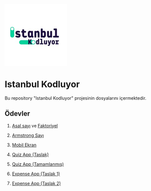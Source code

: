 ![Istanbul Kodluyor Resim](/assets/images/istanbulKodluyor.jpeg)

# Istanbul Kodluyor

Bu repository "Istanbul Kodluyor" projesinin dosyalarını içermektedir.

## Ödevler

1. [Asal sayı](https://github.com/umutatakul/IstanbulKodluyor/blob/main/Workshops/HW%231/asal.dart) ve [Faktoriyel](https://github.com/umutatakul/IstanbulKodluyor/blob/main/Workshops/HW%231/faktoriyel.dart)

2. [Armstrong Sayı](https://github.com/umutatakul/IstanbulKodluyor/blob/main/Workshops/HW%232/armstrongSayi.dart)

3. [Mobil Ekran](https://github.com/umutatakul/IstanbulKodluyor/tree/main/Workshops/HW%233/introapp)

4. [Quiz App (Taslak)](https://github.com/umutatakul/IstanbulKodluyor/tree/main/Workshops/HW%234/quiz_app)

5. [Quiz App (Tamamlanmış)](https://github.com/umutatakul/IstanbulKodluyor/tree/main/Workshops/HW5/quiz_app)

6. [Expense App (Taslak 1)](https://github.com/umutatakul/IstanbulKodluyor/tree/main/Workshops/HW6/expense_app)

7. [Expense App (Taslak 2)](https://github.com/umutatakul/IstanbulKodluyor/tree/main/Workshops/HW7/expenseapp)
